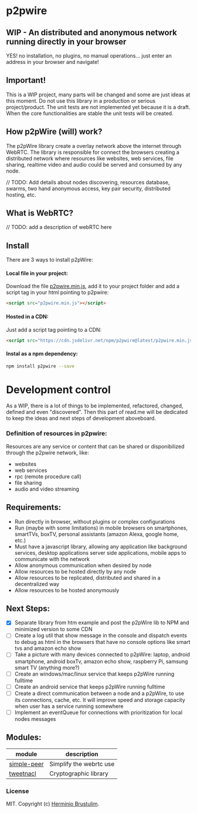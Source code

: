 # p2pwire

## WIP - An distributed and anonymous network running directly in your browser 
YES! no installation, no plugins, no manual operations... just enter an address in your browser and navigate!

## Important!
This is a WIP project, many parts will be changed and some are just ideas at this moment. Do not use this library in a production or serious project/product.
The unit tests are not implemented yet because it is a draft. When the core functionalities are stable the unit tests will be created. 

## How p2pWire (will) work?
The p2pWire library create a overlay network above the internet through WebRTC. The library is responsible for connect the browsers creating a distributed network where resources like websites, web services, file sharing, realtime video and audio could be served and consumed by any node.

// TODO: Add details about nodes discovering, resources database, swarms, two hand anonymous access, key pair security, distributed hosting, etc.

## What is WebRTC?
// TODO: add a description of webRTC here

## Install 
There are 3 ways to install p2pWire:

#### Local file in your project:
Download the file [p2pwire.min.js](https://github.com/brustulim/p2pwire/blob/master/p2pwire.min.js), add it to your project folder and add a script tag in your html pointing to p2pwire:
```html
<script src="p2pwire.min.js"></script>
```

#### Hosted in a CDN:
Just add a script tag pointing to a CDN:
```html
<script src="https://cdn.jsdelivr.net/npm/p2pwire@latest/p2pwire.min.js"></script>
```

#### Instal as a npm dependency:
```bash
npm install p2pwire --save
```


# Development control
As a WIP, there is a lot of things to be implemented, refactored, changed, defined and even "discovered". Then this part of read.me will be dedicated to keep the ideas and next steps of development aboveboard.

### Definition of resources in p2pwire:
Resources are any service or content that can be shared or disponibilized through the p2pwire network, like:
- websites
- web services
- rpc (remote procedure call)
- file sharing
- audio and video streaming

## Requirements:
- Run directly in browser, without plugins or complex configurations
- Run (maybe with some limitations) in mobile browsers on smartphones, smartTVs, boxTV, personal assistants (amazon Alexa, google home, etc.)
- Must have a javascript library, allowing any application like background services, desktop applications server side applications, mobile apps to communicate with the network
- Allow anonymous communication when desired by node
- Allow resources to be hosted directly by any node
- Allow resources to be replicated, distributed and shared in a decentralized way
- Allow resources to be hosted anonymously

## Next Steps:
- [X] Separate library from htm example and post the p2pWire lib to NPM and minimized version to some CDN
- [ ] Create a log util that show message in the console and dispatch events to debug as html in the browsers that have no console options like smart tvs and amazon echo show
- [ ] Take a picture with many devices connected to p2pWire: laptop, android smartphone, android boxTv, amazon echo show, raspberry Pi, samsung smart TV (anything more?)
- [ ] Create an windows/mac/linux service that keeps p2pWire running fulltime
- [ ] Create an android service that keeps p2pWire running fulltime
- [ ] Create a direct communication between a node and a p2pWire, to use its connections, cache, etc. It will improve speed and storage capacity when user has a service running somewhere
- [ ] Implement an eventQueue for connections with prioritization for local nodes messages

## Modules:
| module | description |
|---|---|
| [simple-peer][simple-peer] | Simplify the webrtc use 
| [tweetnacl][tweetnacl] | Cryptographic library

[simple-peer]: https://github.com/feross/simple-peer
[tweetnacl]: https://github.com/dchest/tweetnacl-js

### License

MIT. Copyright (c) [Herminio Brustulim](https://github.com/brustulim).

